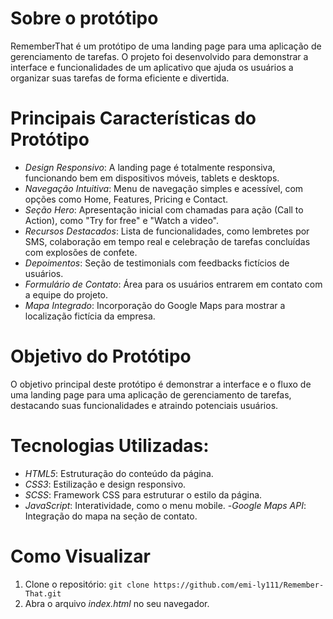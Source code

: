# Sobre o protótipo
RememberThat é um protótipo de uma landing page para uma aplicação de gerenciamento de tarefas. O projeto foi desenvolvido para demonstrar a interface e funcionalidades de um aplicativo que ajuda os usuários a organizar suas tarefas de forma eficiente e divertida.

# Principais Características do Protótipo
- _Design Responsivo_: A landing page é totalmente responsiva, funcionando bem em dispositivos móveis, tablets e desktops.
- _Navegação Intuitiva_: Menu de navegação simples e acessível, com opções como Home, Features, Pricing e Contact.
- _Seção Hero_: Apresentação inicial com chamadas para ação (Call to Action), como "Try for free" e "Watch a video".
- _Recursos Destacados_: Lista de funcionalidades, como lembretes por SMS, colaboração em tempo real e celebração de tarefas concluídas com explosões de confete.
- _Depoimentos_: Seção de testimonials com feedbacks fictícios de usuários.
- _Formulário de Contato_: Área para os usuários entrarem em contato com a equipe do projeto.
- _Mapa Integrado_: Incorporação do Google Maps para mostrar a localização fictícia da empresa.

# Objetivo do Protótipo
O objetivo principal deste protótipo é demonstrar a interface e o fluxo de uma landing page para uma aplicação de gerenciamento de tarefas, destacando suas funcionalidades e atraindo potenciais usuários.

# Tecnologias Utilizadas:
- _HTML5_: Estruturação do conteúdo da página.
- _CSS3_: Estilização e design responsivo.
- _SCSS_: Framework CSS para estruturar o estilo da página.
- _JavaScript_: Interatividade, como o menu mobile.
 -_Google Maps API_: Integração do mapa na seção de contato.

# Como Visualizar
1. Clone o repositório: `git clone https://github.com/emi-ly111/Remember-That.git`
2. Abra o arquivo _index.html_ no seu navegador.
